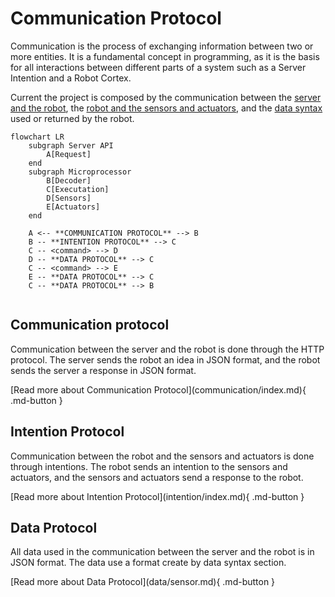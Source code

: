 # Communication Protocol

Communication is the process of exchanging information between two or more entities. It is a fundamental concept in programming, as it is the basis for all interactions between different parts of a system such as a Server Intention and a Robot Cortex.

Current the project is composed by the communication between the [server and the robot](#server-communication), the [robot and the sensors and actuators](#robot-intention), and the [data syntax](#data-syntax) used or returned by the robot.


```mermaid
flowchart LR
    subgraph Server API
        A[Request]
    end
    subgraph Microprocessor
        B[Decoder]
        C[Executation]
        D[Sensors]
        E[Actuators]
    end
    
    A <-- **COMMUNICATION PROTOCOL** --> B
    B -- **INTENTION PROTOCOL** --> C
    C -- <command> --> D
    D -- **DATA PROTOCOL** --> C
    C -- <command> --> E
    E -- **DATA PROTOCOL** --> C
    C -- **DATA PROTOCOL** --> B


```

## Communication protocol

Communication between the server and the robot is done through the HTTP protocol. The server sends the robot an idea in JSON format, and the robot sends the server a response in JSON format.

<div class="grid-center" markdown>
  [Read more about Communication Protocol](communication/index.md){ .md-button }
</div>


## Intention Protocol

Communication between the robot and the sensors and actuators is done through intentions. The robot sends an intention to the sensors and actuators, and the sensors and actuators send a response to the robot.

<div class="grid-center" markdown>
  [Read more about Intention Protocol](intention/index.md){ .md-button }
</div>

## Data Protocol

All data used in the communication between the server and the robot is in JSON format. The data use a format create by data syntax section.

<div class="grid-center" markdown>
  [Read more about Data Protocol](data/sensor.md){ .md-button }
</div>